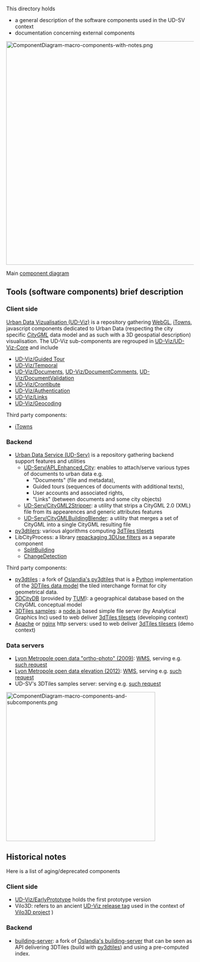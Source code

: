 This directory holds
 - a general description of the software components used in the UD-SV context
 - documentation concerning external components

<a name="top"></a>
<img src="Diagrams/ComponentDiagram-macro-components-with-notes.png"
     align=center
     alt="ComponentDiagram-macro-components-with-notes.png" 
     width="600"
     border="0">
     
Main [component diagram](https://www.uml-diagrams.org/component-diagrams.html)

## Tools (software components) brief description
### Client side
<a name="ComponentUD-Viz"></a>[Urban Data Vizualisation (UD-Viz)](https://github.com/MEPP-team/UD-Viz) is a repository gathering [WebGL](https://en.wikipedia.org/wiki/WebGL), [iTowns](https://github.com/iTowns/itowns), javascript components dedicated to Urban Data (respecting the city specific [_CityGML_](http://www.citygml.org/) data model and as such with a 3D geospatial description) visualisation. The UD-Viz sub-components are regrouped in [UD-Viz/UD-Viz-Core](https://github.com/MEPP-team/UD-Viz/tree/master/UD-Viz-Core) and include
 - <a name="ComponentUD-VizGuidedTour"></a>[UD-Viz/Guided Tour](https://github.com/MEPP-team/UD-Viz/tree/master/UD-Viz-Core/src/Modules/GuidedTour)
 - <a name="ComponentUD-VizTemporal"></a>[UD-Viz/Temporal](https://github.com/MEPP-team/UD-Viz/tree/master/UD-Viz-Core/src/Modules/Temporal)
 - <a name="ComponentUD-VizDocuments"></a>[UD-Viz/Documents](https://github.com/MEPP-team/UD-Viz/tree/master/UD-Viz-Core/src/Modules/Documents), [UD-Viz/DocumentComments](https://github.com/MEPP-team/UD-Viz/tree/master/UD-Viz-Core/src/Extensions/DocumentComments), [UD-Viz/DocumentValidation](https://github.com/MEPP-team/UD-Viz/tree/master/UD-Viz-Core/src/Extensions/DocumentValidation)
 - <a name="ComponentUD-VizContribute"></a>[UD-Viz/Crontibute](https://github.com/MEPP-team/UD-Viz/tree/master/UD-Viz-Core/src/Extensions/Contribute)
 - <a name="ComponentUD-VizAuthentication"></a>[UD-Viz/Authentication](https://github.com/MEPP-team/UD-Viz/tree/master/UD-Viz-Core/src/Extensions/Authentication)
 - <a name="ComponentUD-VizLinks"></a>[UD-Viz/Links](https://github.com/MEPP-team/UD-Viz/tree/master/UD-Viz-Core/src/Modules/Links)
 - <a name="ComponentUD-VizGeocoding"></a>[UD-Viz/Geocoding](https://github.com/MEPP-team/UD-Viz/tree/master/UD-Viz-Core/src/Extensions/Geocoding)

Third party components:<br>
 - [iTowns](https://github.com/iTowns/itowns)
      
### Backend 
 - <a name="ComponentUD-Serv"></a>[Urban Data Service (UD-Serv)](https://github.com/MEPP-team/UD-Serv) is a repository gathering backend support features and utilities
   * <a name="ComponentUD-ServAPIEnhancedCity"></a>[UD-Serv/API_Enhanced_City](https://github.com/MEPP-team/UD-Serv/tree/master/API_Enhanced_City): enables to attach/serve various types of documents to urban data e.g.
     - "Documents" (file and metadata), 
     - Guided tours (sequences of documents with additional texts),
     - User accounts and associated rights,
     - "Links" (between documents and some city objects)
   * [UD-Serv/CityGML2Stripper](https://github.com/MEPP-team/UD-Serv/tree/master/Utils/CityGML2Stripper): a utility that strips a CityGML 2.0 (XML) file from its appearences and generic attributes features
   * [UD-Serv/CityGMLBuildingBlender](https://github.com/MEPP-team/UD-Serv/tree/master/Utils/CityGMLBuildingBlender): a utility that merges a set of CityGML into a single CityGML resulting file
 - <a name="ComponentUD-ServCityTilers"></a>[py3dtilers](https://github.com/VCityTeam/py3dtilers): various algorithms computing [3dTiles tilesets](https://github.com/AnalyticalGraphicsInc/3d-tiles)
 - LibCityProcess: a library [repackaging 3DUse filters](https://github.com/MEPP-team/3DUSE/issues/39) as a separate component
   * <a name="ComponentUD-ServSplitBuilding"></a>[SplitBuilding](https://github.com/VCityTeam/3DUSE/blob/master/src/utils/cmdline/splitCityGMLBuildings.cxx)
   * <a name="ComponentUD-ServChangeDetection"></a>[ChangeDetection](https://github.com/VCityTeam/3DUSE/blob/master/src/utils/cmdline/extractBuildingsConstructionDemolitionDates.cxx)
      
Third party components:<br>

 - <a name="ComponentUD-ServPy3DTiles"></a>[py3dtiles](https://github.com/MEPP-Team/py3dtiles/) : a fork of [Oslandia's py3dtiles](https://github.com/Oslandia/py3dtiles/) that is a [Python](https://en.wikipedia.org/wiki/Python_(programming_language)) implementation of the [3DTiles data model](https://github.com/AnalyticalGraphicsInc/3d-tiles) the tiled interchange format for city geometrical data.
 - <a name="ComponentUD-Serv3DCityDB"></a>[3DCityDB](https://www.3dcitydb.org/3dcitydb/) (provided by [TUM](https://www.lrg.tum.de/gis/startseite/)): a geographical database based on the CityGML conceptual model
 - <a name="Component3DTilesSamples"></a>[3DTiles samples](https://github.com/AnalyticalGraphicsInc/3d-tiles-samples): a [node.js](https://nodejs.org/en/) based simple file server (by Analytical Graphics Inc) used to web deliver [3dTiles tilesets](https://github.com/AnalyticalGraphicsInc/3d-tiles) (developing context)
 - [Apache](https://en.wikipedia.org/wiki/Apache_HTTP_Server) or [nginx](https://nginx.org/en/) http servers: used to web deliver [3dTiles tilesers](https://github.com/AnalyticalGraphicsInc/3d-tiles) (demo context)
 
### Data servers
  - <a name="data-metropole-lyon-orthophotographie-2009"></a> [Lyon Metropole open data "ortho-photo" (2009)](https://data.beta.grandlyon.com/fr/jeux-de-donnees/orthophotographie-2009-metropole-lyon/donnees): [WMS](https://en.wikipedia.org/wiki/Web_Map_Service), serving e.g. [such request](https://download.data.grandlyon.com/wms/grandlyon?SERVICE=WMS&REQUEST=GetMap&LAYERS=Ortho2009_vue_ensemble_16cm_CC46&VERSION=1.3.0&STYLES=&FORMAT=image/jpeg&TRANSPARENT=false&BBOX=1841306.75,5174961.00,1843030.13,5176364.50&CRS=EPSG:3946&WIDTH=256&HEIGHT=256)
  - <a name="data-metropole-lyon-orthophotographie-2009"></a> [Lyon Metropole open data elevation (2012)](https://data.beta.grandlyon.com/fr/jeux-de-donnees/image-relief-2012-metropole-lyon/donnees): [WMS](https://en.wikipedia.org/wiki/Web_Map_Service), serving e.g. [such request](https://download.data.grandlyon.com/wms/grandlyon?SERVICE=WMS&REQUEST=GetMap&LAYERS=MNT2012_Altitude_10m_CC46&VERSION=1.3.0&STYLES=&FORMAT=image/jpeg&TRANSPARENT=false&BBOX=1843030.13,5176364.50,1844753.50,5177768.00&CRS=EPSG:3946&WIDTH=256&HEIGHT=256)
  - <a name="rict-3dtiles-sample-server-lyon"></a> UD-SV's 3DTiles samples server: serving e.g. [such request](http://rict.liris.cnrs.fr/DataStore/TileSet_LyonFull_Villeurbanne_Bron_2015/tileset.json)

<img src="Diagrams/ComponentDiagram-macro-components-and-subcomponents.png"
     align=center
     alt="ComponentDiagram-macro-components-and-subcomponents.png"
     width="400"
     border="0">
       
## Historical notes
Here is a list of aging/deprecated components
### Client side
 - [UD-Viz/EarlyPrototype](https://github.com/MEPP-team/UD-Viz/tree/master/EarlyPrototype) holds the first prototype version
 - Vilo3D: refers to an ancient [UD-Viz release tag](https://github.com/MEPP-team/UD-Viz/releases/tag/Vilo3D-Demo-1.0) used in the context of [Vilo3D project](http://imu.universite-lyon.fr/projet/vilo-3d-la-fabrique-urbaine-des-processus-a-leurs-representations-3d/) )
### Backend      
 - [building-server](https://github.com/MEPP-team/building-server/): a fork of [Oslandia's building-server](https://github.com/Oslandia/building-server/) that can be seen as API delivering 3DTiles (build with [py3dtiles](https://github.com/MEPP-Team/py3dtiles/)) and using a pre-computed index.
